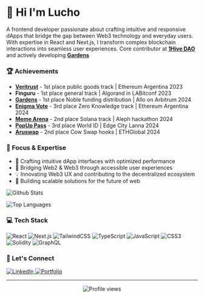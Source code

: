 # 🚀 Hi I'm Lucho
A frontend developer passionate about crafting intuitive and responsive dApps that bridge the gap between Web3 technology and everyday users. With expertise in React and Next.js, I transform complex blockchain interactions into seamless user experiences. 
Core contributor at [**1Hive DAO**](https://1hive.org) and actively developing [**Gardens**](https://gardens.fund)

### 🏆 Achievements
- [**Veritrust**](https://taikai.network/ethargentina/hackathons/buildathon-2023/projects/clkwmn1ka00nqt401wio2a8pe/idea) - 1st place public goods track | Ethereum Argentina 2023
- **Finguru** - 1st place general track | Algorand in LABitconf 2023
- [**Gardens**](https://app.buidlbox.io/projects/convictio?path=projects%2Fconvictio) - 1st place Noble funding distribution | Allo on Arbitrum 2024
- [**Enigma Vote**](https://taikai.network/ethargentina/hackathons/level-up-argentina-2024/projects/clzelhbkt07j0wx01vjcgcsi9/idea) - 3rd place Zero Knowledge track | Ethereum Argentina 2024
- [**Meme Arena**](https://dorahacks.io/buidl/15201/) - 2nd place Solana track | Aleph hackathon 2024
- [**PopUp Pass**](https://dorahacks.io/buidl/18507) - 3rd place World ID | Edge City Lanna 2024
- [**Aruswap**](https://ethglobal.com/showcase/aruswap-ebpfr) - 2nd place Cow Swap hooks | ETHGlobal 2024

### 🎯 Focus & Expertise
- 🎨 Crafting intuitive dApp interfaces with optimized performance
- 🔗 Bridging Web2 & Web3 through accessible user experiences
- 💡 Innovating Web3 UX and contributing to the decentralized ecosystem
- 🚀 Building scalable solutions for the future of web

![Github Stats](https://github-readme-stats.vercel.app/api?username=LucianoSc&show_icons=true&theme=dark&hide_border=true&count_private=true&custom_title=Github%20Stats)

![Top Languages](https://github-readme-stats.vercel.app/api/top-langs/?username=LucianoSC&layout=donut&theme=dark&hide_border=true&count_private=true&langs_count=6&donut_radius=2&hide=solidity)

### 💻 Tech Stack
![React](https://img.shields.io/badge/React-61DAFB?style=for-the-badge&logo=react&logoColor=black&labelColor=61DAFB) ![Next.js](https://img.shields.io/badge/Next.js-000000?style=for-the-badge&logo=next.js&logoColor=white&labelColor=000000) ![TailwindCSS](https://img.shields.io/badge/Tailwind_CSS-38B2AC?style=for-the-badge&logo=tailwind-css&logoColor=white&labelColor=38B2AC)
![TypeScript](https://img.shields.io/badge/TypeScript-007ACC?style=for-the-badge&logo=typescript&logoColor=white&labelColor=007ACC) ![JavaScript](https://img.shields.io/badge/JavaScript-F7DF1E?style=for-the-badge&logo=javascript&logoColor=black&labelColor=F7DF1E) ![CSS3](https://img.shields.io/badge/CSS3-1572B6?style=for-the-badge&logo=css3&logoColor=white&labelColor=1572B6) ![Solidity](https://img.shields.io/badge/Solidity-363636?style=for-the-badge&logo=solidity&logoColor=white&labelColor=363636) ![GraphQL](https://img.shields.io/badge/GraphQL-E10098?style=for-the-badge&logo=graphql&logoColor=white&labelColor=E10098)

### 🤝 Let's Connect
<div align="left">
  <a href="https://linkedin.com/in/luciano-scaminaci/" target="_blank">
    <img src="https://img.shields.io/badge/LinkedIn-0077B5?style=for-the-badge&logo=linkedin&logoColor=white" alt="LinkedIn" />
  </a>
  <a href="https://lucianodev-portfolio.netlify.app/" target="_blank">
    <img src="https://img.shields.io/badge/Portfolio-000000?style=for-the-badge&logo=about.me&logoColor=white" alt="Portfolio" />
  </a>
</div>

---
<div align="center">
  <img src="https://komarev.com/ghpvc/?username=lucianosc&style=flat-square&color=blue" alt="Profile views"/>
</div>
